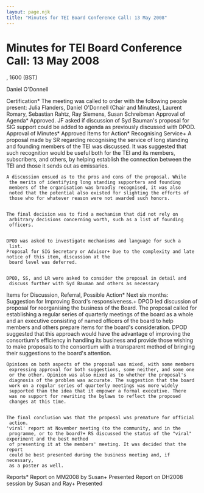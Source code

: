 ```yaml
---
layout: page.njk
title: "Minutes for TEI Board Conference Call: 13 May 2008"
---
```

# Minutes for TEI Board Conference Call: 13 May 2008







, 1600
 (BST)

Daniel O'Donnell


Certification* The meeting was called to order with the following people present: Julia
 Flanders, Daniel O'Donnell (Chair and Minutes), Laurent Romary, Sebastian Rahtz,
 Ray Siemens, Susan Schreibman
Approval of Agenda* Approved. JF asked if discussion of Syd Bauman's proposal for SIG support
 could be added to agenda as previously discussed with DPOD.
Approval of Minutes* Approved
Items for Action* Recognising Service+ A proposal made by SR regarding recognising the service of long
	 standing and founding members of the TEI was discussed. It was
	 suggested that such recognition would be useful both for the TEI and
	 its members, subscribers, and others, by helping establish the
	 connection between the TEI and those it sends out as emissaries.
	
	
	A discussion ensued as to the pros and cons of the proposal. While
	 the merits of identifying long standing supporters and founding
	 members of the organisation was broadly recognised, it was also
	 noted that the potential also existed for slighting the efforts of
	 those who for whatever reason were not awarded such honors.
	
	
	The final decision was to find a mechanism that did not rely on
	 arbitrary decisions concerning worth, such as a list of founding
	 officers.
	
	
	DPOD was asked to investigate mechanisms and language for such a
	 list.
	Proposal for SIG Secretary or Advisor+ Due to the complexity and late notice of this item, discussion at the
	 board level was deferred.
	
	
	DPOD, SS, and LR were asked to consider the proposal in detail and
	 discuss further with Syd Bauman and others as necessary
Items for Discussion, Referral, Possible Action* Next six months: Suggestion for Improving Board's responsiveness.+ DPOD led discussion of proposal for reorganising the business of the
	 Board. The proposal called for establishing a regular series of
	 quarterly meetings of the board as a whole and an executive
	 consisting of named officers of the board to help members and others
	 prepare items for the board's consideration. DPOD suggested that
	 this approach would have the advantage of improving the consortium's
	 efficiency in handling its business and provide those wishing to
	 make proposals to the consortium with a transparent method of
	 bringing their suggestions to the board's attention.
	
	
	Opinions on both aspects of the proposal was mixed, with some members
	 expressing approval for both suggestions, some neither, and some one
	 or the other. Opinion was also mixed as to whether the proposal's
	 diagnosis of the problem was accurate. The suggestion that the board
	 work on a regular series of quarterly meetings was more widely
	 supported than the idea that it empower a formal executive. There
	 was no support for rewriting the bylaws to reflect the proposed
	 changes at this time.
	
	
	The final conclusion was that the proposal was premature for official
	 action.
	'viral' report at November meeting (to the community, and in the
	 programme, or to the board?+ RS discussed the status of the "viral" experiment and the best method
	 of presenting it at the members' meeting. It was decided that the report
	 could be best presented during the business meeting and, if necessary,
	 as a poster as well.
Reports* Report on MM2008 by Susan+ Presented
	Report on DH2008 session by Susan and Ray+ Presented





